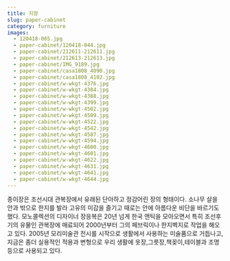 ```yaml
---
title: 지장
slug: paper-cabinet
category: furniture
images:
  - 120418-065.jpg
  - paper-cabinet/120418-044.jpg
  - paper-cabinet/212611-212611.jpg
  - paper-cabinet/212613-212613.jpg
  - paper-cabinet/IMG_9189.jpg
  - paper-cabinet/casa1808_4090.jpg
  - paper-cabinet/casa1808_4102.jpg
  - paper-cabinet/w-wkgt-4376.jpg
  - paper-cabinet/w-wkgt-4384.jpg
  - paper-cabinet/w-wkgt-4388.jpg
  - paper-cabinet/w-wkgt-4399.jpg
  - paper-cabinet/w-wkgt-4502.jpg
  - paper-cabinet/w-wkgt-4509.jpg
  - paper-cabinet/w-wkgt-4522.jpg
  - paper-cabinet/w-wkgt-4542.jpg
  - paper-cabinet/w-wkgt-4587.jpg
  - paper-cabinet/w-wkgt-4594.jpg
  - paper-cabinet/w-wkgt-4600.jpg
  - paper-cabinet/w-wkgt-4601.jpg
  - paper-cabinet/w-wkgt-4622.jpg
  - paper-cabinet/w-wkgt-4631.jpg
  - paper-cabinet/w-wkgt-4641.jpg
  - paper-cabinet/w-wkgt-4644.jpg
---
```


종이장은 조선시대 관복장에서 유래된  단아하고 정감어린 장의 형태이다.
소나무 살을 안과 밖으로 한지를 발라 고유의 미감을 즐기고 때로는 안에 아름다운 비단을 바르기도 했다. 모노콜렉션의 디자이너 장응복은 20년 넘게 한국 앤틱을 모아오면서 특히 조선후기의 유물인 관복장에 매료되어 2000년부터 그의 페브릭이나 한지벽지로 작업을 해오고 있다. 2005년 모리미술관 전시를 시작으로 생활에서 사용하는 미술품으로 거듭나고, 지금은 좀더 실용적인 적용과 변형으로 우리 생활에 옷장,그릇장,책꽂이,테이블과 조명등으로 사용되고 있다.
